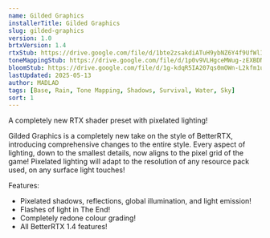 ```yaml
---
name: Gilded Graphics
installerTitle: Gilded Graphics
slug: gilded-graphics
version: 1.0
brtxVersion: 1.4
rtxStub: https://drive.google.com/file/d/1bte2zsakdiATuH9ybNZ6Y4f9UfWlIKer/view?usp=sharing
toneMappingStub: https://drive.google.com/file/d/1p0v9VLHgceMWug-zEXBDNiD655wZBFpz/view?usp=sharing
bloomStub: https://drive.google.com/file/d/1g-kdqR5IA207qs0mOWn-L2kfm1uBLvPt/view?usp=sharing
lastUpdated: 2025-05-13
author: MADLAD
tags: [Base, Rain, Tone Mapping, Shadows, Survival, Water, Sky]
sort: 1
---
```


<p className="lead">A completely new RTX shader preset with pixelated lighting!</p>

Gilded Graphics is a completely new take on the style of BetterRTX, introducing comprehensive changes to the entire style. Every aspect of lighting, down to the smallest details, now aligns to the pixel grid of the game! Pixelated lighting will adapt to the resolution of any resource pack used, on any surface light touches!

Features:

- Pixelated shadows, reflections, global illumination, and light emission!
- Flashes of light in The End!
- Completely redone colour grading!
- All BetterRTX 1.4 features!